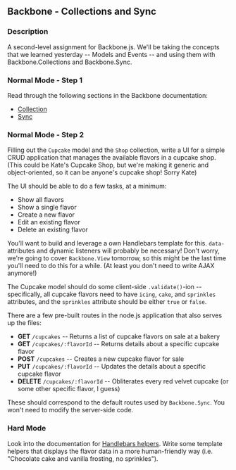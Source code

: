 ## Backbone - Collections and Sync

### Description

A second-level assignment for Backbone.js. We'll be taking the concepts that we learned yesterday -- Models and Events -- and using them with Backbone.Collections and Backbone.Sync. 

### Normal Mode - Step 1

Read through the following sections in the Backbone documentation:

* [Collection](http://backbonejs.org/#Collection)
* [Sync](http://backbonejs.org/#Sync)

### Normal Mode - Step 2

Filling out the `Cupcake` model and the `Shop` collection, write a UI for a simple CRUD application that manages the available flavors in a cupcake shop. (This could be Kate's Cupcake Shop, but we're making it generic and object-oriented, so it can be anyone's cupcake shop! Sorry Kate)

The UI should be able to do a few tasks, at a minimum:

* Show all flavors
* Show a single flavor
* Create a new flavor
* Edit an existing flavor
* Delete an existing flavor

You'll want to build and leverage a own Handlebars template for this. `data-` attributes and dynamic listeners will probably be necessary! Don't worry, we're going to cover `Backbone.View` tomorrow, so this might be the last time you'll need to do this for a while. (At least you don't need to write AJAX anymore!)

The Cupcake model should do some client-side `.validate()`-ion -- specifically, all cupcake flavors need to have `icing`, `cake`, and `sprinkles` attributes, and the `sprinkles` attribute should be either `true` or `false`.

There are a few pre-built routes in the node.js application that also serves up the files:

* **GET** `/cupcakes` -- Returns a list of cupcake flavors on sale at a bakery
* **GET** `/cupcakes/:flavorId` -- Returns details about a specific cupcake flavor
* **POST** `/cupcakes` -- Creates a new cupcake flavor for sale
* **PUT** `/cupcakes/:flavorId` -- Updates the details about a specific cupcake flavor
* **DELETE** `/cupcakes/:flavorId` -- Obliterates every red velvet cupcake (or some other specific flavor, I guess)

These should correspond to the default routes used by `Backbone.Sync`. You won't need to modify the server-side code.

### Hard Mode

Look into the documentation for [Handlebars helpers](http://handlebarsjs.com/#helpers). Write some template helpers that displays the flavor data in a more human-friendly way (i.e. "Chocolate cake and vanilla frosting, no sprinkles"). 